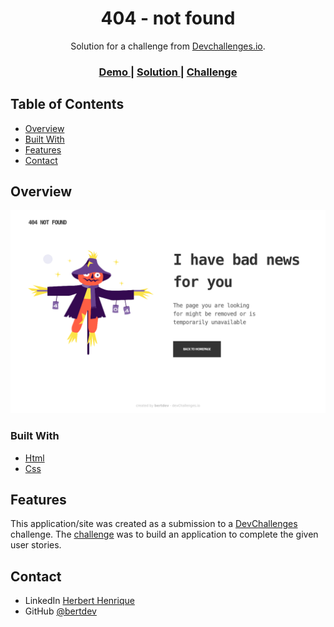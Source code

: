 <!-- Please update value in the {}  -->

<h1 align="center">404 - not found</h1>

<div align="center">
   Solution for a challenge from  <a href="http://devchallenges.io" target="_blank">Devchallenges.io</a>.
</div>

<div align="center">
  <h3>
    <a href="https://bertdev.github.io/devchallenges-404-not-found/">
      Demo
    </a>
    <span> | </span>
    <a href="https://github.com/bertdev/devchallenges-404-not-found">
      Solution
    </a>
    <span> | </span>
    <a href="https://devchallenges.io/challenges/wBunSb7FPrIepJZAg0sY">
      Challenge
    </a>
  </h3>
</div>

<!-- TABLE OF CONTENTS -->

## Table of Contents

- [Overview](#overview)
- [Built With](#built-with)
- [Features](#features)
- [Contact](#contact)

<!-- OVERVIEW -->

## Overview

![screenshot](https://raw.githubusercontent.com/bertdev/devchallenges-404-not-found/master/src/images/demo/Screenshot%202021-08-11%20at%2016-29-08%20404%20-%20Not%20Found.png)

### Built With

<!-- This section should list any major frameworks that you built your project using. Here are a few examples.-->

- [Html](https://www.w3schools.com/html/default.asp)
- [Css](https://www.w3schools.com/css/default.asp)

## Features

<!-- List the features of your application or follow the template. Don't share the figma file here :) -->

This application/site was created as a submission to a [DevChallenges](https://devchallenges.io/challenges) challenge. The [challenge](https://devchallenges.io/challenges/wBunSb7FPrIepJZAg0sY) was to build an application to complete the given user stories.


## Contact

- LinkedIn [Herbert Henrique](https://www.linkedin.com/in/herbert-henrique/)
- GitHub [@bertdev](https://github.com/bertdev)
<!--
- Twitter [@your-twitter](https://{twitter.com/your-username}) -->
